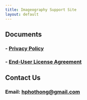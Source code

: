 ```yaml
---
title: Imageography Support Site
layout: default
---
```


## Documents

### - [Privacy Policy](https://hphothong.github.io/documentation/imageography/privacy)

### - [End-User License Agreement](https://hphothong.github.io/documentation/imageography/eula)

## Contact Us

### Email: [hphothong@gmail.com](mailto:hphothong@gmail.com)
